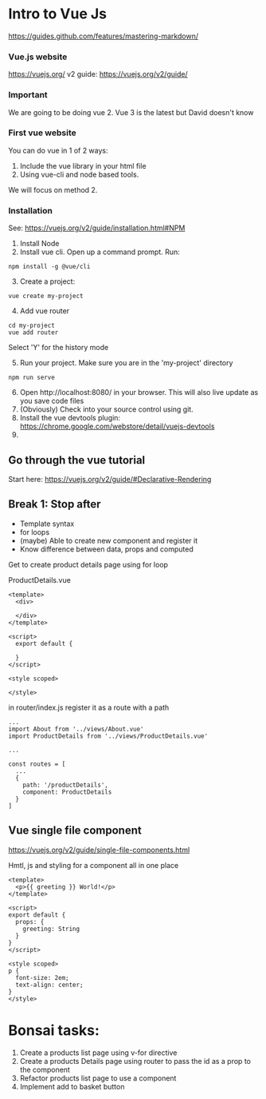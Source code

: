 # Intro to Vue Js
https://guides.github.com/features/mastering-markdown/

### Vue.js website
https://vuejs.org/
v2 guide: https://vuejs.org/v2/guide/



### Important
We are going to be doing vue 2. Vue 3 is the latest but David doesn't know

### First vue website 
You can do vue in 1 of 2 ways:
1. Include the vue library in your html file
2. Using vue-cli and node based tools.

We will focus on method 2.

### Installation
See: https://vuejs.org/v2/guide/installation.html#NPM

1. Install Node
2. Install vue cli. Open up a command prompt. Run:
```
npm install -g @vue/cli
```
3. Create a project:
```
vue create my-project
```
4. Add vue router
```
cd my-project
vue add router
```
Select 'Y' for the history mode 

5. Run your project. Make sure you are in the 'my-project' directory
```
npm run serve
```
6. Open http://localhost:8080/ in your browser. This will also live update as you save code files
7. (Obviously) Check into your source control using git.
8. Install the vue devtools plugin: https://chrome.google.com/webstore/detail/vuejs-devtools
9. 

## Go through the vue tutorial
Start here: https://vuejs.org/v2/guide/#Declarative-Rendering

## Break 1: Stop after 
- Template syntax
- for loops
- (maybe) Able to create new component and register it
- Know difference between data, props and computed


Get to create product details page using for loop

ProductDetails.vue
```
<template>
  <div>

  </div>
</template>

<script>
  export default {
    
  }
</script>

<style scoped>

</style>
```
in router/index.js register it as a route with a path
```
...
import About from '../views/About.vue'
import ProductDetails from '../views/ProductDetails.vue'

...

const routes = [
  ...
  {
    path: '/productDetails',
    component: ProductDetails
  }
]
```


## Vue single file component
https://vuejs.org/v2/guide/single-file-components.html

Hmtl, js and styling for a component all in one place

```
<template>
  <p>{{ greeting }} World!</p>
</template>

<script>
export default {
  props: {
    greeting: String
  }
}
</script>

<style scoped>
p {
  font-size: 2em;
  text-align: center;
}
</style>
```


# Bonsai tasks:
1. Create a products list page using v-for directive
2. Create a products Details page using router to pass the id as a prop to the component
3. Refactor products list page to use a component
4. Implement add to basket button




